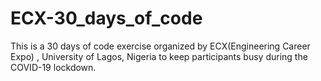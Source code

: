# ECX-30_days_of_code
This is a 30 days of code exercise organized by ECX(Engineering  Career Expo) , University of Lagos,  Nigeria to keep participants busy during the COVID-19 lockdown.
